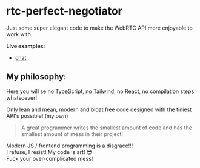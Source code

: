 
# rtc-perfect-negotiator

Just some super elegant code to make the WebRTC API more enjoyable to work with.

**Live examples:**
* [chat](https://joakimch.github.io/rtc-perfect-negotiator/examples/chat/)

## My philosophy:

Here you will se no TypeScript, no Tailwind, no React, no compilation steps whatsoever!

Only lean and mean, modern and bloat free code designed with the tiniest API's possible! (my own)

> A great programmer writes the smallest amount of code and has the smallest amount of mess in their project!

Modern JS / frontend programming is a disgrace!!!  
I refuse, I resist!  My code is art! 😎  
Fuck your over-complicated mess!
